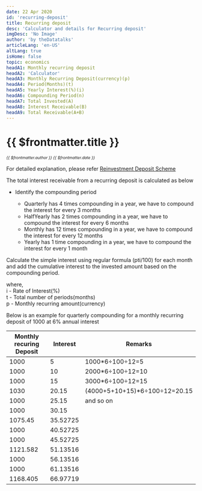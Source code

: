 ```yaml
---
date: 22 Apr 2020
id: 'recurring-deposit'
title: Recurring deposit
desc: 'Calculator and details for Recurring deposit'
imgDesc: 'No Image'
author: 'by theDatatalks'
articleLang: 'en-US'
altLang: true
isHome: false
topic: economics
headA1: Monthly recurring deposit
headA2: 'Calculator'
headA3: Monthly Recurring Deposit(currency)(p)
headA4: Period(Months)(t)
headA5: Yearly Interest(%)(i)
headA6: Compounding Period(n)
headA7: Total Invested(A)
headA8: Interest Receivable(B)
headA9: Total Receivable(A+B)
---
```


<altLang />

# {{ $frontmatter.title }}
<i style="font-size: 0.75em;"> {{ $frontmatter.author }} {{ $frontmatter.date }} </i>

<DynamicGlobalComponent componentName="RecurringDepositCalculator" />

For detailed explanation, please refer [Reinvestment Deposit Scheme](https://thedatatalks.in/economics/reinvestment-deposit-scheme)

The total interest receivable from a recurring deposit is calculated as below

- Identify the compounding period

    - Quarterly has 4 times compounding in a year, 
        we have to compound the interest for every 3 months  
    - HalfYearly has 2 times compounding in a year, 
        we have to compound the interest for every 6 months  
    - Monthly has 12 times compounding in a year, 
        we have to compound the interest for every 12 months   
    - Yearly has 1 time compounding in a year, 
        we have to compound the interest for every 1 month

Calculate the simple interest using regular formula (pti/100) for each month and add the cumulative interest to the invested amount based on the compounding period. 

where,  
i - Rate of Interest(%)  
t - Total number of periods(months)  
p - Monthly recurring amount(currency) 

Below is an example for quarterly compounding for a monthly recurring deposit of 1000 at 6% annual interest

<div class="lowfont">

| Monthly recuring Deposit | Interest | Remarks |
|---------------------------|----------|---------|
| 1000                      | 5        | 1000*6&#247;100&#247;12=5        |
| 1000                      | 10       | 2000*6&#247;100&#247;12=10        |
| 1000                      | 15       | 3000*6&#247;100&#247;12=15        |
| 1030                      | 20.15    | (4000+5+10+15)*6&#247;100&#247;12=20.15        |
| 1000                      | 25.15    | and so on        |
| 1000                      | 30.15    |         |
| 1075.45                   | 35.52725 |         |
| 1000                      | 40.52725 |         |
| 1000                      | 45.52725 |         |
| 1121.582                  | 51.13516 |         |
| 1000                      | 56.13516 |         |
| 1000                      | 61.13516 |         |
| 1168.405                  | 66.97719 |         |

</div>

<style>   

</style>